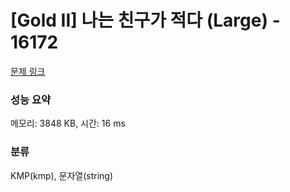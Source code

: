# [Gold II] 나는 친구가 적다 (Large) - 16172 

[문제 링크](https://www.acmicpc.net/problem/16172) 

### 성능 요약

메모리: 3848 KB, 시간: 16 ms

### 분류

KMP(kmp), 문자열(string)

